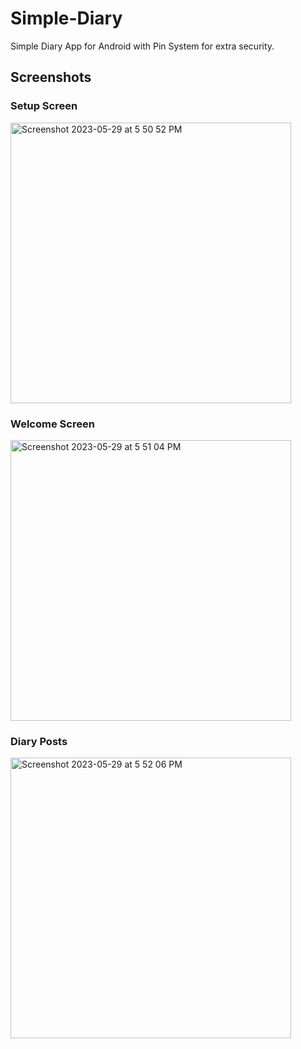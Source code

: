 # Simple-Diary
Simple Diary App for Android with Pin System for extra security.

## Screenshots

### Setup Screen

<img width="449" alt="Screenshot 2023-05-29 at 5 50 52 PM" src="https://github.com/melmatx/Simple-Diary/assets/87235413/6ba99587-b9cf-431b-a7fe-f2588c7cdf98">

### Welcome Screen

<img width="449" alt="Screenshot 2023-05-29 at 5 51 04 PM" src="https://github.com/melmatx/Simple-Diary/assets/87235413/cd6957ff-8ebf-4e54-9592-352c17da4258">

### Diary Posts

<img width="449" alt="Screenshot 2023-05-29 at 5 52 06 PM" src="https://github.com/melmatx/Simple-Diary/assets/87235413/12ca18f0-2099-4a9b-b2dd-9a545c848291">
